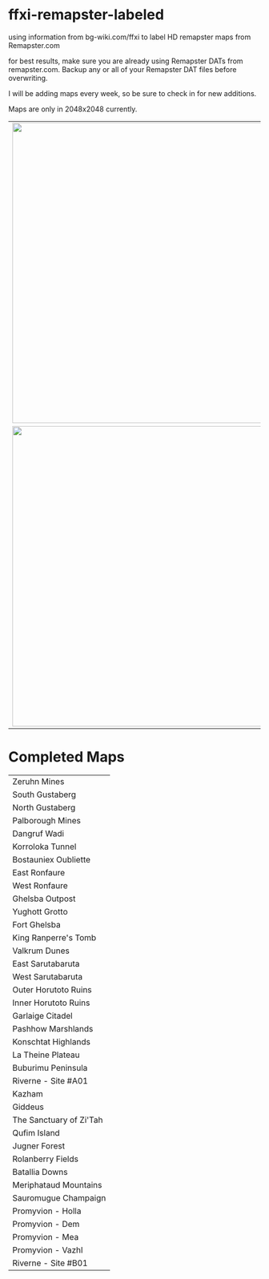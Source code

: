 # ffxi-remapster-labeled
using information from bg-wiki.com/ffxi to label HD remapster maps from Remapster.com

for best results, make sure you are already using Remapster DATs from remapster.com. 
Backup any or all of your Remapster DAT files before overwriting.
<p>
I will be adding maps every week, so be sure to check in for new additions.
</p>
<p>
Maps are only in 2048x2048 currently.

<table>
<tr>
<td>
<img src="preview1.png" width="600"/>
</td>
</tr><tr>
<td>
<img src="preview2.png" width="600"/>
</td>
</tr>
</table>


<h1> Completed Maps </h1>


<table>
  <tr>
  <td>
    Zeruhn Mines
  </td>
  </tr>
  <tr>
  <td>
     South Gustaberg
  </td>
  </tr>
  <tr>
  <td>
    North Gustaberg
  </td>
  </tr>
  <tr>
  <td>
    Palborough Mines
  </td>
  </tr>
  <tr>
  <td>
    Dangruf Wadi
  </td>
  </tr>
  <tr>
  <td>
    Korroloka Tunnel
  </td>
  </tr>
  <tr>
  <td>
    Bostauniex Oubliette
  </td>
  </tr>
   <tr>
  <td>
    East Ronfaure
  </td>
  </tr>
  <tr>
  <td>
    West Ronfaure
  </td>
  </tr>
  <tr>
  <td>
    Ghelsba Outpost
  </td>
  </tr>
  <tr>
  <td>
    Yughott Grotto
  </td>
  </tr>
  <tr>
  <td>
    Fort Ghelsba
  </td>
  </tr>
  <tr>
  <td>
    King Ranperre's Tomb
  </td>
  </tr>
  <tr>
  <td>
    Valkrum Dunes
  </td>
  </tr>
  <tr>
  <td>
    East Sarutabaruta
  </td>
  </tr>
  <tr>
  <td>
    West Sarutabaruta
  </td>
  </tr>
  <tr>
  <td>
    Outer Horutoto Ruins
  </td>
  </tr>
  <tr>
  <td>
    Inner Horutoto Ruins
  </td>
  </tr>
  <tr>
  <td>
    Garlaige Citadel
  </td>
  </tr>
  <tr>
  <td>
    Pashhow Marshlands
  </td>
  </tr>
  <tr>
  <td>
    Konschtat Highlands
  </td>
  </tr>
  <tr>
  <td>
    La Theine Plateau
  </td>
  </tr>
  <tr>
  <td>
    Buburimu Peninsula
  </td>
  </tr>
  <tr>
  <td>
    Riverne - Site #A01
  </td>
  </tr>
  <tr>
  <td>
    Kazham
  </td>
  </tr>
  <tr>
  <td>
    Giddeus
  </td>
  </tr>
  <tr>
  <td>
    The Sanctuary of Zi'Tah
  </td>
  </tr>
  <tr>
  <td>
    Qufim Island
  </td>
  </tr>
  <tr>
  <td>
    Jugner Forest
  </td>
  </tr>
  <tr>
  <td>
    Rolanberry Fields
  </td>
  </tr>
  <tr>
  <td>
    Batallia Downs
  </td>
  </tr>
  <tr>
  <td>
    Meriphataud Mountains
  </td>
  </tr>
  <tr>
  <td>
    Sauromugue Champaign
  </td>
  </tr>
  <tr>
  <td>
    Promyvion - Holla
  </td>
  </tr>
  <tr>
  <td>
    Promyvion - Dem
  </td>
  </tr>
  <tr>
  <td>
    Promyvion - Mea
  </td>
  </tr>
  <tr>
  <td>
    Promyvion - Vazhl
  </td>
  </tr>
  <tr>
  <td>
    Riverne - Site #B01
  </td>
  </tr>
  


</table>
